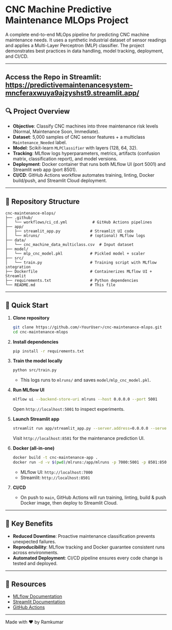 # CNC Machine Predictive Maintenance MLOps Project

A complete end-to-end MLOps pipeline for predicting CNC machine maintenance needs.
It uses a synthetic industrial dataset of sensor readings and applies a Multi-Layer Perceptron (MLP) classifier.
The project demonstrates best practices in data handling, model tracking, deployment, and CI/CD.

---
## Access the Repo in Streamlit: https://predictivemaintenancesystem-mncferaxwuya9ajzyshst9.streamlit.app/

## 🔍 Project Overview

- **Objective**: Classify CNC machines into three maintenance risk levels (Normal, Maintenance Soon, Immediate).
- **Dataset**: 5,000 samples of CNC sensor features + a multiclass `Maintenance_Needed` label.
- **Model**: Scikit-learn `MLPClassifier` with layers (128, 64, 32).
- **Tracking**: MLflow logs hyperparameters, metrics, artifacts (confusion matrix, classification report), and model versions.
- **Deployment**: Docker container that runs both MLflow UI (port 5001) and Streamlit web app (port 8501).
- **CI/CD**: GitHub Actions workflow automates training, linting, Docker build/push, and Streamlit Cloud deployment.

---

## 📂 Repository Structure

```
cnc-maintenance-mlops/
├── .github/
│   └── workflows/ci_cd.yml           # GitHub Actions pipelines
├── app/
│   ├── streamlit_app.py             # Streamlit UI code
│   └── mlruns/                      # (optional) MLflow logs
├── data/
│   └── cnc_machine_data_multiclass.csv  # Input dataset
├── model/
│   └── mlp_cnc_model.pkl            # Pickled model + scaler
├── src/
│   └── train.py                     # Training script with MLflow integration
├── Dockerfile                       # Containerizes MLflow UI + Streamlit
├── requirements.txt                 # Python dependencies
└── README.md                        # This file
```

---

## 🚀 Quick Start

1. **Clone repository**
   ```bash
   git clone https://github.com/<YourUser>/cnc-maintenance-mlops.git
   cd cnc-maintenance-mlops
   ```

2. **Install dependencies**
   ```bash
   pip install -r requirements.txt
   ```

3. **Train the model locally**
   ```bash
   python src/train.py
   ```
   - This logs runs to `mlruns/` and saves `model/mlp_cnc_model.pkl`.

4. **Run MLflow UI**
   ```bash
   mlflow ui --backend-store-uri mlruns --host 0.0.0.0 --port 5001
   ```
   Open `http://localhost:5001` to inspect experiments.

5. **Launch Streamlit app**
   ```bash
   streamlit run app/streamlit_app.py --server.address=0.0.0.0 --server.port=8501
   ```
   Visit `http://localhost:8501` for the maintenance prediction UI.

6. **Docker (all-in-one)**
   ```bash
   docker build -t cnc-maintenance-app .
   docker run -d -v $(pwd)/mlruns:/app/mlruns -p 7000:5001 -p 8501:8501 cnc-maintenance-app
   ```
   - MLflow UI: `http://localhost:7000`  
   - Streamlit: `http://localhost:8501`

7. **CI/CD**
   - On push to `main`, GitHub Actions will run training, linting, build & push Docker image, then deploy to Streamlit Cloud.

---

## 🎯 Key Benefits

- **Reduced Downtime**: Proactive maintenance classification prevents unexpected failures.
- **Reproducibility**: MLflow tracking and Docker guarantee consistent runs across environments.
- **Automated Deployment**: CI/CD pipeline ensures every code change is tested and deployed.

---

## 🔗 Resources

- [MLflow Documentation](https://mlflow.org/docs)
- [Streamlit Documentation](https://docs.streamlit.io)
- [GitHub Actions](https://docs.github.com/actions)

---

Made with ❤️ by Ramkumar

